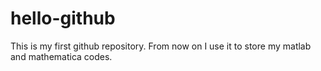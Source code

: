 # hello-github
This is my first github repository. From now on I use it to store my matlab and mathematica codes.
